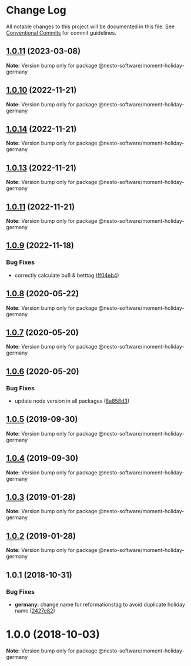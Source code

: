 # Change Log

All notable changes to this project will be documented in this file.
See [Conventional Commits](https://conventionalcommits.org) for commit guidelines.

## [1.0.11](https://github.com/nesto-software/moment-holiday/tree/master/packages/locales/germany/compare/@nesto-software/moment-holiday-germany@1.0.10...@nesto-software/moment-holiday-germany@1.0.11) (2023-03-08)

**Note:** Version bump only for package @nesto-software/moment-holiday-germany





## [1.0.10](https://github.com/nesto-software/moment-holiday/tree/master/packages/locales/germany/compare/@nesto-software/moment-holiday-germany@1.0.14...@nesto-software/moment-holiday-germany@1.0.10) (2022-11-21)

**Note:** Version bump only for package @nesto-software/moment-holiday-germany





## [1.0.14](https://github.com/nesto-software/moment-holiday/tree/master/packages/locales/germany/compare/@nesto-software/moment-holiday-germany@1.0.13...@nesto-software/moment-holiday-germany@1.0.14) (2022-11-21)

**Note:** Version bump only for package @nesto-software/moment-holiday-germany





## [1.0.13](https://github.com/nesto-software/moment-holiday/tree/master/packages/locales/germany/compare/@nesto-software/moment-holiday-germany@1.0.11...@nesto-software/moment-holiday-germany@1.0.13) (2022-11-21)

**Note:** Version bump only for package @nesto-software/moment-holiday-germany





## [1.0.11](https://github.com/nesto-software/moment-holiday/tree/master/packages/locales/germany/compare/@nesto-software/moment-holiday-germany@1.0.9...@nesto-software/moment-holiday-germany@1.0.11) (2022-11-21)

**Note:** Version bump only for package @nesto-software/moment-holiday-germany





## [1.0.9](https://github.com/nesto-software/moment-holiday/tree/master/packages/locales/germany/compare/@nesto-software/moment-holiday-germany@1.0.8...@nesto-software/moment-holiday-germany@1.0.9) (2022-11-18)


### Bug Fixes

* correctly calculate buß & betttag ([ff04eb4](https://github.com/nesto-software/moment-holiday/tree/master/packages/locales/germany/commit/ff04eb4))





## [1.0.8](https://github.com/nesto-software/moment-holiday/tree/master/packages/locales/germany/compare/@nesto-software/moment-holiday-germany@1.0.7...@nesto-software/moment-holiday-germany@1.0.8) (2020-05-22)

**Note:** Version bump only for package @nesto-software/moment-holiday-germany





## [1.0.7](https://github.com/nesto-software/moment-holiday/tree/master/packages/locales/germany/compare/@nesto-software/moment-holiday-germany@1.0.6...@nesto-software/moment-holiday-germany@1.0.7) (2020-05-20)

**Note:** Version bump only for package @nesto-software/moment-holiday-germany





## [1.0.6](https://github.com/nesto-software/moment-holiday/tree/master/packages/locales/germany/compare/@nesto-software/moment-holiday-germany@1.0.5...@nesto-software/moment-holiday-germany@1.0.6) (2020-05-20)


### Bug Fixes

* update node version in all packages ([8a858d3](https://github.com/nesto-software/moment-holiday/tree/master/packages/locales/germany/commit/8a858d3))





## [1.0.5](https://github.com/nesto-software/moment-holiday/tree/master/packages/locales/germany/compare/@nesto-software/moment-holiday-germany@1.0.3...@nesto-software/moment-holiday-germany@1.0.5) (2019-09-30)

**Note:** Version bump only for package @nesto-software/moment-holiday-germany





## [1.0.4](https://github.com/nesto-software/moment-holiday/tree/master/packages/locales/germany/compare/@nesto-software/moment-holiday-germany@1.0.3...@nesto-software/moment-holiday-germany@1.0.4) (2019-09-30)

**Note:** Version bump only for package @nesto-software/moment-holiday-germany





## [1.0.3](https://github.com/nesto-software/moment-holiday/tree/master/packages/locales/germany/compare/@nesto-software/moment-holiday-germany@1.0.2...@nesto-software/moment-holiday-germany@1.0.3) (2019-01-28)

**Note:** Version bump only for package @nesto-software/moment-holiday-germany





## [1.0.2](https://github.com/nesto-software/moment-holiday/tree/master/packages/locales/germany/compare/@nesto-software/moment-holiday-germany@1.0.1...@nesto-software/moment-holiday-germany@1.0.2) (2019-01-28)

**Note:** Version bump only for package @nesto-software/moment-holiday-germany





<a name="1.0.1"></a>
## 1.0.1 (2018-10-31)


### Bug Fixes

* **germany:** change name for reformationstag to avoid duplicate holiday name ([2427e82](https://github.com/nesto-software/moment-holiday/tree/master/packages/locales/germany/commit/2427e82))





<a name="1.0.0"></a>
# 1.0.0 (2018-10-03)

**Note:** Version bump only for package @nesto-software/moment-holiday-germany
